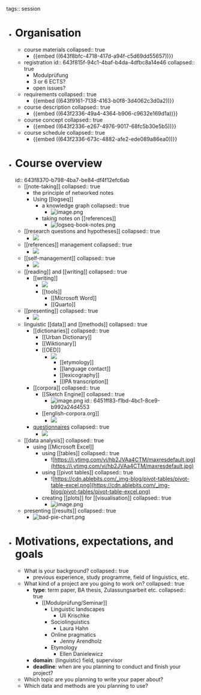 tags:: session

- # Organisation
	- course materials
	  collapsed:: true
		- {{embed ((643f8bfc-4718-417d-a94f-c5d69dd55657))}}
	- registration
	  id:: 643f815f-94c1-4baf-b4da-4dfbc8a14e46
	  collapsed:: true
		- Modulprüfung
		- 3 or 6 ECTS?
		- open issues?
	- requirements
	  collapsed:: true
		- {{embed ((643f9161-7138-4163-b0f8-3d4062c3d0a2))}}
	- course description
	  collapsed:: true
		- {{embed ((643f2336-49a4-4364-b906-c9632e169d1a))}}
	- course concept
	  collapsed:: true
		- {{embed ((643f2336-e267-4976-9017-68fc5b30e5b5))}}
	- course schedule
	  collapsed:: true
		- {{embed ((643f2336-673c-4882-afe2-ede089a86ea0))}}
- # Course overview
  id:: 643f8370-b798-4ba7-be84-df4f12efc6ab
	- [[note-taking]]
	  collapsed:: true
		- the principle of networked notes
		- Using [[logseq]]
			- a knowledge graph
			  collapsed:: true
				- ![image.png](../assets/image_1681888959901_0.png)
			- taking notes on [[references]]
				- ![logseq-book-notes.png](../assets/logseq-book-notes_1681888723568_0.png)
	- [[research questions and hypotheses]]
	  collapsed:: true
		- ![](../assets/RQ-and-hypos.png)
	- [[references]] management
	  collapsed:: true
		- ![](../assets/zotero.png)
	- [[self-management]]
	  collapsed:: true
		- ![](../assets/gantt-chart.png)
	- [[reading]] and [[writing]]
	  collapsed:: true
		- [[writing]]
			- ![](../assets/writing-process.png)
			- [[tools]]
				- [[Microsoft Word]]
				- [[Quarto]]
	- [[presenting]]
	  collapsed:: true
		- ![](../assets/bad-presentation-slide.png)
	- linguistic [[data]] and [[methods]]
	  collapsed:: true
		- [[dictionaries]]
		  collapsed:: true
			- [[Urban Dictionary]]
			- [[Wiktionary]]
			- [[OED]]
				- ![](../assets/oed.png)
					- [[etymology]]
					- [[language contact]]
					- [[lexicography]]
					- [[IPA transcription]]
		- [[corpora]]
		  collapsed:: true
			- [[Sketch Engine]]
			  collapsed:: true
				- ![image.png](../assets/image_1681889582981_0.png)
id:: 6451ff83-f1bd-4bc1-8ce9-b992a24d4553
			- [[english-corpora.org]]
				- ![](../assets/coca.png)
		- [questionnaires]([[questionnaire]])
		  collapsed:: true
			- ![](../assets/questionnaire.png)
	- [[data analysis]]
	  collapsed:: true
		- using [[Microsoft Excel]]
			- using [[tables]]
			  collapsed:: true
				- ![https://i.ytimg.com/vi/hb2JVAa4CTM/maxresdefault.jpg](https://i.ytimg.com/vi/hb2JVAa4CTM/maxresdefault.jpg)
			- using [[pivot tables]]
			  collapsed:: true
				- ![https://cdn.ablebits.com/_img-blog/pivot-tables/pivot-table-excel.png](https://cdn.ablebits.com/_img-blog/pivot-tables/pivot-table-excel.png)
			- creating [[plots]] for [[visualisation]]
			  collapsed:: true
				- ![image.png](../assets/image_1681889836156_0.png)
	- presenting [[results]]
	  collapsed:: true
		- ![bad-pie-chart.png](../assets/bad-pie-chart.png)
- # Motivations, expectations, and goals
	- What is your background?
	  collapsed:: true
		- previous experience, study programme, field of linguistics, etc.
	- What kind of a project are you going to work on?
	  collapsed:: true
		- **type**: term paper, BA thesis, Zulassungsarbeit etc.
		  collapsed:: true
			- [[Modulprüfung/Seminar]]
				- Linguistic landscapes
					- Uli Krischke
				- Sociolinguistics
					- Laura Hahn
				- Online pragmatics
					- Jenny Arendholz
				- Etymology
					- Ellen Danielewicz
		- **domain**: (linguistic) field, supervisor
		- **deadline**: when are you planning to conduct and finish your project?
	- Which topic are you planning to write your paper about?
	- Which data and methods are you planning to use?